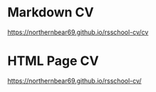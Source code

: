# Markdown CV
https://northernbear69.github.io/rsschool-cv/cv

# HTML Page CV
https://northernbear69.github.io/rsschool-cv/